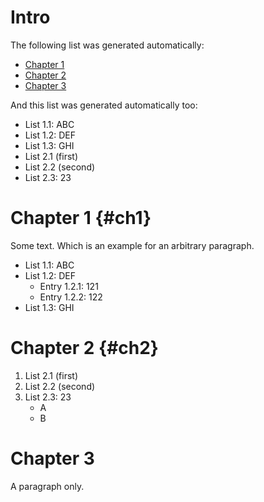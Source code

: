 # Intro

The following list was generated automatically:

* [Chapter 1](#ch1)
* [Chapter 2](#ch2)
* [Chapter 3](#chapter-3)

And this list was generated automatically too:

* List 1.1: ABC
* List 1.2: DEF
* List 1.3: GHI
* List 2.1 (first)
* List 2.2 (second)
* List 2.3: 23

# Chapter 1 {#ch1}

Some text.
Which is an example for an arbitrary paragraph.

* List 1.1: ABC
* List 1.2: DEF
    + Entry 1.2.1: 121
    + Entry 1.2.2: 122
* List 1.3: GHI

# Chapter 2 {#ch2}

1. List 2.1 (first)
2. List 2.2 (second)
3. List 2.3: 23
    * A
    * B

# Chapter 3

A paragraph only.
